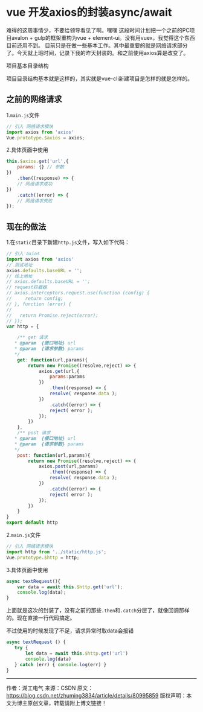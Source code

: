# vue 开发axios的封装async/await

难得的这周事情少，不要给领导看见了啊。嘿嘿 
这段时间计划把一个之前的PC项目avalon + gulp的框架重构为vue + element-ui。没有用vuex，我觉得这个东西目前还用不到。 
目前只是在做一些基本工作。其中最重要的就是网络请求部分了。今天就上班时间，记录下我的昨天封装的。和之前使用axios算是改变了。

项目基本目录结构

项目目录结构基本就是这样的，其实就是vue-cli新建项目是怎样的就是怎样的。

## 之前的网络请求

1.`main.js`文件

```js
// 引入 网络请求模块
import axios from 'axios'
Vue.prototype.$axios = axios;
```

2.具体页面中使用

```js
this.$axios.get('url',{
    params: {} // 参数
})
    .then((response) => {
    // 网络请求成功
})
    .catch((error) => {
    // 网络请求失败
});
```

## 现在的做法

1.在`static`目录下新建`http.js`文件，写入如下代码：

```js
// 引入 axios
import axios from 'axios'
// 测试地址
axios.defaults.baseURL = '';
// 线上地址
// axios.defaults.baseURL = '';
// request拦截器
// axios.interceptors.request.use(function (config) {
//     return config;
// }, function (error) {
//   
//   return Promise.reject(error);
// });
var http = {

    /** get 请求
   * @param  {接口地址} url
   * @param  {请求参数} params
   */
    get: function(url,params){
        return new Promise((resolve,reject) => {
            axios.get(url,{
                params:params
            })
                .then((response) => {
                resolve( response.data );
            })
                .catch((error) => {
                reject( error );
            });
        })
    },
    /** post 请求
   * @param  {接口地址} url
   * @param  {请求参数} params
   */
    post: function(url,params){
        return new Promise((resolve,reject) => {
            axios.post(url,params)
                .then((response) => {
                resolve( response.data );
            })
                .catch((error) => {
                reject( error );
            });
        })
    }
}
export default http
```

2.`main.js`文件

```js
// 引入 网络请求模块
import http from '../static/http.js';
Vue.prototype.$http = http;
```

3.具体页面中使用

```js
async textRequest(){
    var data = await this.$http.get('url');
    console.log(data);
}
```

上面就是这次的封装了，没有之前的那些`.then`和`.catch`分层了，就像回调那样的。现在直接一行代码搞定。

 不过使用的时候发现了不足，请求异常时取data会报错 

 ```js
async textRequest () {
    try {
        let data = await this.$http.get('url')
        console.log(data)
    } catch (err) { console.log(err) }
}
 ```

---------------------
作者：湖工电气 
来源：CSDN 
原文：https://blog.csdn.net/zhuming3834/article/details/80995859 
版权声明：本文为博主原创文章，转载请附上博文链接！
